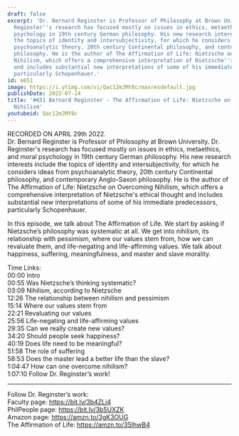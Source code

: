 ```yaml
---
draft: false
excerpt: 'Dr. Bernard Reginster is Professor of Philosophy at Brown University. Dr.
  Reginster''s research has focused mostly on issues in ethics, metaethics, and moral
  psychology in 19th century German philosophy. His new research interests include
  the topics of identity and intersubjectivity, for which he considers ideas from
  psychoanalytic theory, 20th century Continental philosophy, and contemporary Anglo-Saxon
  philosophy. He is the author of The Affirmation of Life: Nietzsche on Overcoming
  Nihilism, which offers a comprehensive interpretation of Nietzsche''s ethical thought
  and includes substantial new interpretations of some of his immediate predecessors,
  particularly Schopenhauer.'
id: e651
image: https://i.ytimg.com/vi/Qac12mJMY8c/maxresdefault.jpg
publishDate: 2022-07-14
title: '#651 Bernard Reginster - The Affirmation of Life: Nietzsche on Overcoming
  Nihilism'
youtubeid: Qac12mJMY8c
---
```

RECORDED ON APRIL 29th 2022.  
Dr. Bernard Reginster is Professor of Philosophy at Brown University. Dr. Reginster's research has focused mostly on issues in ethics, metaethics, and moral psychology in 19th century German philosophy. His new research interests include the topics of identity and intersubjectivity, for which he considers ideas from psychoanalytic theory, 20th century Continental philosophy, and contemporary Anglo-Saxon philosophy. He is the author of The Affirmation of Life: Nietzsche on Overcoming Nihilism, which offers a comprehensive interpretation of Nietzsche's ethical thought and includes substantial new interpretations of some of his immediate predecessors, particularly Schopenhauer.

In this episode, we talk about The Affirmation of Life. We start by asking if Nietzsche’s philosophy was systematic at all. We get into nihilism, its relationship with pessimism, where our values stem from, how we can revaluate them, and life-negating and life-affirming values. We talk about happiness, suffering, meaningfulness, and master and slave morality.

Time Links:  
00:00 Intro  
00:55  Was Nietzsche’s thinking systematic?  
03:09  Nihilism, according to Nietzsche  
12:26  The relationship between nihilism and pessimism  
15:14  Where our values stem from  
22:21  Revaluating our values  
25:56  Life-negating and life-affirming values  
29:35  Can we really create new values?  
34:20  Should people seek happiness?  
40:19  Does life need to be meaningful?  
51:58  The role of suffering  
58:53  Does the master lead a better life than the slave?  
1:04:47  How can one overcome nihilism?  
1:07:10  Follow Dr. Reginster’s work!

---

Follow Dr. Reginster’s work:  
Faculty page: https://bit.ly/3b4ZLi4  
PhilPeople page: https://bit.ly/3b5UXZK  
Amazon page: https://amzn.to/3gK3OUG  
The Affirmation of Life: https://amzn.to/35IhwB4
